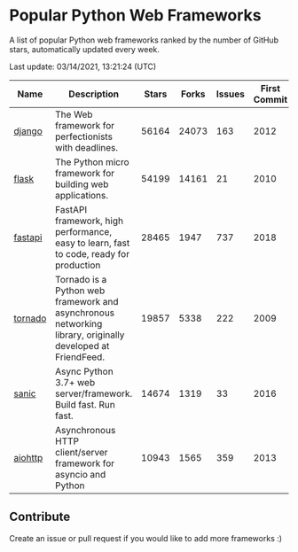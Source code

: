  # Popular Python Web Frameworks 
A list of popular Python web frameworks ranked by the number of GitHub stars, automatically updated every week.

Last update: 03/14/2021, 13:21:24 (UTC)

| Name          | Description          | Stars                     | Forks          | Issues               | First Commit        | Last Commit         |
|---------------|----------------------|---------------------------|----------------|----------------------|---------------------|---------------------|
| [django](https://github.com/django/django) | The Web framework for perfectionists with deadlines. | 56164 | 24073 | 163 | 2012 | 2021-03-14 |
| [flask](https://github.com/pallets/flask) | The Python micro framework for building web applications. | 54199 | 14161 | 21 | 2010 | 2021-03-14 |
| [fastapi](https://github.com/tiangolo/fastapi) | FastAPI framework, high performance, easy to learn, fast to code, ready for production | 28465 | 1947 | 737 | 2018 | 2021-03-14 |
| [tornado](https://github.com/tornadoweb/tornado) | Tornado is a Python web framework and asynchronous networking library, originally developed at FriendFeed. | 19857 | 5338 | 222 | 2009 | 2021-03-13 |
| [sanic](https://github.com/sanic-org/sanic) | Async Python 3.7+ web server/framework. Build fast. Run fast. | 14674 | 1319 | 33 | 2016 | 2021-03-14 |
| [aiohttp](https://github.com/aio-libs/aiohttp) | Asynchronous HTTP client/server framework for asyncio and Python | 10943 | 1565 | 359 | 2013 | 2021-03-14 |

## Contribute 

Create an issue or pull request if you would like to add more frameworks :)
